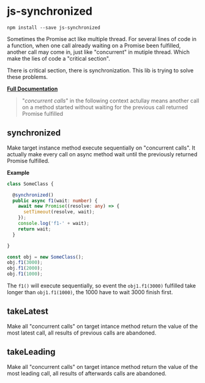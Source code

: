 # js-synchronized

```
npm install --save js-synchronized
```

Sometimes the Promise act like multiple thread. For several lines of code in a function,
when one call already waiting on a Promise been fulfilled, another call may come in,
just like "concurrent" in mutiple thread.
Which make the lies of code a "critical section".

There is critical section, there is synchronization. This lib is trying to solve these problems.

**[Full Documentation](https://back2wild.github.io/js-synchronized)**

> "*concurrent calls*" in the following context actullay means another call on a method
started without waiting for the previous call returned Promise fulfilled

## synchronized

Make target instance method execute sequentially on "concurrent calls".
It actually make every call on async method wait until the previously returned Promise fulfilled.

**Example**

```typescript
class SomeClass {

  @synchronized()
  public async f1(wait: number) {
    await new Promise((resolve: any) => {
      setTimeout(resolve, wait);
    });
    console.log('f1-' + wait);
    return wait;
  }

}

const obj = new SomeClass();
obj.f1(3000);
obj.f1(2000);
obj.f1(1000);
```

The `f1()` will execute sequentially, so event the `obj1.f1(3000)` fulfilled take longer
than `obj1.f1(1000)`, the 1000 have to wait 3000 finish first.

## takeLatest

Make all "concurrent calls" on target intance method return the value of
the most latest call, all results of previous calls are abandoned.

## takeLeading

Make all "concurrent calls" on target intance method return the value of
the most leading call, all results of afterwards calls are abandoned.
